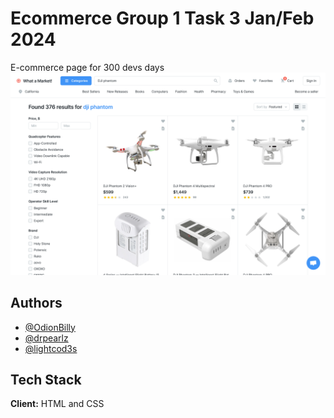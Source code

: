 # Ecommerce Group 1 Task 3 Jan/Feb 2024

E-commerce page for 300 devs days
![Logo](Assets/E-commerce%20(product%20list).png)


## Authors

- [@OdionBilly](https://www.github.com/OdionBilly)
- [@drpearlz](https://www.github.com/Drpearlz)
- [@lightcod3s](https://www.github.com/lightcod3s)

<!-- Once you commit to the project, add your name above. -->

## Tech Stack

**Client:** HTML and CSS

<!-- **Server:** Node, Express -->